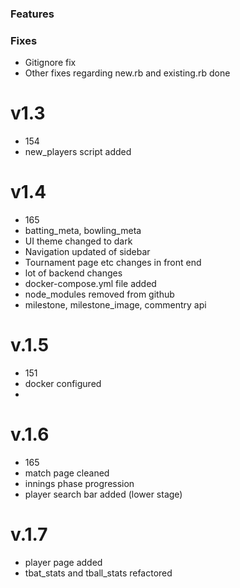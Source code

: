### Features

### Fixes
- Gitignore fix 
- Other fixes regarding new.rb and existing.rb done

# v1.3
- 154
- new_players script added

# v1.4
- 165
- batting_meta, bowling_meta
- UI theme changed to dark
- Navigation updated of sidebar
- Tournament page etc changes in front end
- lot of backend changes
- docker-compose.yml file added
- node_modules removed from github
- milestone, milestone_image, commentry api


# v.1.5
- 151
- docker configured
- 
# v.1.6
- 165
- match page cleaned
- innings phase progression
- player search bar added (lower stage)

# v.1.7
- player page added
- tbat_stats and tball_stats refactored
